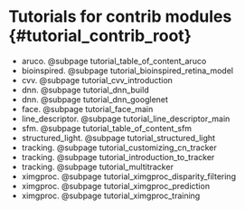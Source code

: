 Tutorials for contrib modules {#tutorial_contrib_root}
=============================
- aruco. @subpage tutorial_table_of_content_aruco
- bioinspired. @subpage tutorial_bioinspired_retina_model
- cvv. @subpage tutorial_cvv_introduction
- dnn. @subpage tutorial_dnn_build
- dnn. @subpage tutorial_dnn_googlenet
- face. @subpage tutorial_face_main
- line_descriptor. @subpage tutorial_line_descriptor_main
- sfm. @subpage tutorial_table_of_content_sfm
- structured_light. @subpage tutorial_structured_light
- tracking. @subpage tutorial_customizing_cn_tracker
- tracking. @subpage tutorial_introduction_to_tracker
- tracking. @subpage tutorial_multitracker
- ximgproc. @subpage tutorial_ximgproc_disparity_filtering
- ximgproc. @subpage tutorial_ximgproc_prediction
- ximgproc. @subpage tutorial_ximgproc_training
